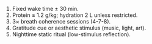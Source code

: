 1. Fixed wake time ± 30 min.
2. Protein ≥ 1.2 g/kg; hydration 2 L unless restricted.
3. 3× breath coherence sessions (4-7-8).
4. Gratitude cue or aesthetic stimulus (music, light, art).
5. Nighttime static ritual (low-stimulus reflection).